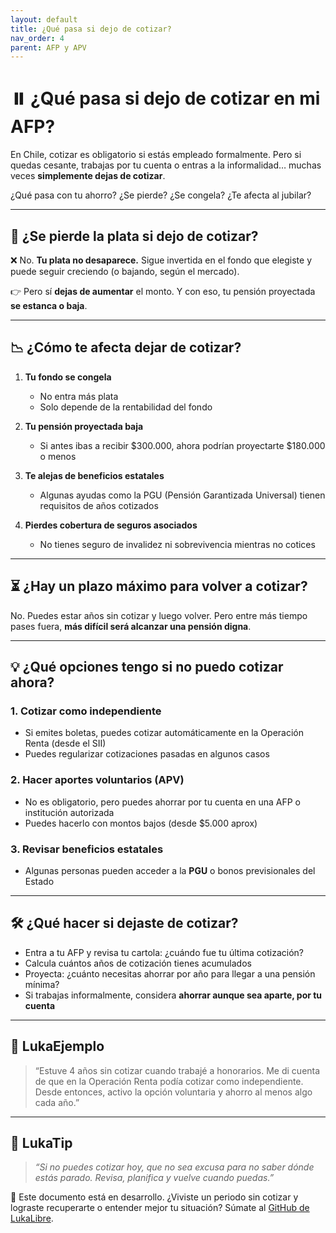 ```yaml
---
layout: default
title: ¿Qué pasa si dejo de cotizar?
nav_order: 4
parent: AFP y APV
---
```


# ⏸️ ¿Qué pasa si dejo de cotizar en mi AFP?

En Chile, cotizar es obligatorio si estás empleado formalmente.
Pero si quedas cesante, trabajas por tu cuenta o entras a la informalidad…
muchas veces **simplemente dejas de cotizar**.

¿Qué pasa con tu ahorro?
¿Se pierde? ¿Se congela? ¿Te afecta al jubilar?

---

## 🧠 ¿Se pierde la plata si dejo de cotizar?

❌ No.
**Tu plata no desaparece.**
Sigue invertida en el fondo que elegiste y puede seguir creciendo (o bajando, según el mercado).

👉 Pero sí **dejas de aumentar** el monto.
Y con eso, tu pensión proyectada **se estanca o baja**.

---

## 📉 ¿Cómo te afecta dejar de cotizar?

1. **Tu fondo se congela**
   - No entra más plata
   - Solo depende de la rentabilidad del fondo

2. **Tu pensión proyectada baja**
   - Si antes ibas a recibir $300.000, ahora podrían proyectarte $180.000 o menos

3. **Te alejas de beneficios estatales**
   - Algunas ayudas como la PGU (Pensión Garantizada Universal) tienen requisitos de años cotizados

4. **Pierdes cobertura de seguros asociados**
   - No tienes seguro de invalidez ni sobrevivencia mientras no cotices

---

## ⏳ ¿Hay un plazo máximo para volver a cotizar?

No. Puedes estar años sin cotizar y luego volver.
Pero entre más tiempo pases fuera, **más difícil será alcanzar una pensión digna**.

---

## 💡 ¿Qué opciones tengo si no puedo cotizar ahora?

### 1. Cotizar como independiente

- Si emites boletas, puedes cotizar automáticamente en la Operación Renta (desde el SII)
- Puedes regularizar cotizaciones pasadas en algunos casos

### 2. Hacer aportes voluntarios (APV)

- No es obligatorio, pero puedes ahorrar por tu cuenta en una AFP o institución autorizada
- Puedes hacerlo con montos bajos (desde $5.000 aprox)

### 3. Revisar beneficios estatales

- Algunas personas pueden acceder a la **PGU** o bonos previsionales del Estado

---

## 🛠️ ¿Qué hacer si dejaste de cotizar?

- Entra a tu AFP y revisa tu cartola: ¿cuándo fue tu última cotización?
- Calcula cuántos años de cotización tienes acumulados
- Proyecta: ¿cuánto necesitas ahorrar por año para llegar a una pensión mínima?
- Si trabajas informalmente, considera **ahorrar aunque sea aparte, por tu cuenta**

---

## 💬 LukaEjemplo

> “Estuve 4 años sin cotizar cuando trabajé a honorarios.
> Me di cuenta de que en la Operación Renta podía cotizar como independiente.
> Desde entonces, activo la opción voluntaria y ahorro al menos algo cada año.”

---

## 🧠 LukaTip

> *“Si no puedes cotizar hoy, que no sea excusa para no saber dónde estás parado. Revisa, planifica y vuelve cuando puedas.”*

📌 Este documento está en desarrollo.
¿Viviste un periodo sin cotizar y lograste recuperarte o entender mejor tu situación? Súmate al [GitHub de LukaLibre](https://github.com/raestrada/lukalibre).
